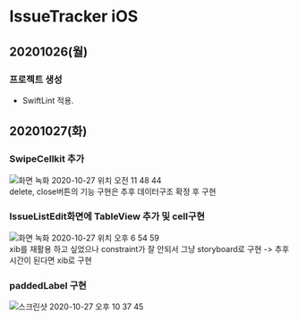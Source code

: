# IssueTracker iOS
## 20201026(월)
### 프로젝트 생성
- SwiftLint 적용.   

## 20201027(화)
### SwipeCellkit 추가
![화면 녹화 2020-10-27 위치 오전 11 48 44](https://user-images.githubusercontent.com/33716159/97251041-800e4f00-184a-11eb-879c-66f0832c69df.gif)    
delete, close버튼의 기능 구현은 추후 데이터구조 확정 후 구현
### IssueListEdit화면에 TableView 추가 및 cell구현
![화면 녹화 2020-10-27 위치 오후 6 54 59](https://user-images.githubusercontent.com/33716159/97286260-9fc36880-1886-11eb-9d2e-9152408e18ee.gif)      
xib를 재활용 하고 싶었으나 constraint가 잘 안되서 그냥 storyboard로 구현 -> 추후 시간이 된다면 xib로 구현

### paddedLabel 구현
![스크린샷 2020-10-27 오후 10 37 45](https://user-images.githubusercontent.com/33716159/97309240-1b341280-18a5-11eb-87df-dfa9f125e8da.png)

